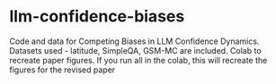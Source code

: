 # llm-confidence-biases
Code and data for Competing Biases in LLM Confidence Dynamics.
Datasets used - latitude, SimpleQA, GSM-MC are included. 
Colab to recreate paper figures. 
If you run all in the colab, this will recreate the figures for the revised paper

